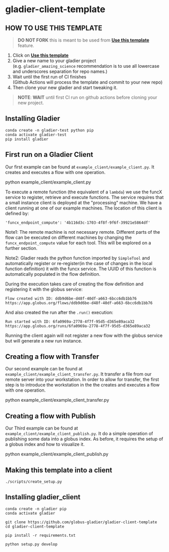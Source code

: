 # gladier-client-template

## HOW TO USE THIS TEMPLATE

> **DO NOT FORK** this is meant to be used from **[Use this template](https://github.com/globus-gladier/gladier-client-template/generate)** feature.

1. Click on **[Use this template](https://github.com/globus-gladier/gladier-client-template/generate)**
2. Give a new name to your gladier project  
   (e.g. `gladier_amazing_science` recommendation is to use all lowercase and underscores separation for repo names.)
3. Wait until the first run of CI finishes  
   (Github Actions will process the template and commit to your new repo)
4. Then clone your new gladier and start tweaking it.

> **NOTE**: **WAIT** until first CI run on github actions before cloning your new project.

## Installing Gladier

    conda create -n gladier-test python pip
    conda activate gladier-test
    pip install gladier

## First run on a Gladier Client

Our first example can be found at `example_client/example_client.py`. It creates and executes a flow with one operation.

   python example_client/example_client.py

To execute a remote function (the equivalent of a `lambda`) we use the funcX service to register, retrieve and execute functions. The service requires that a small instance client is deployed at the "processing" machine. We have a client running at one of our example machines. The location of this client is defined by:

    'funcx_endpoint_compute': '4b116d3c-1703-4f8f-9f6f-39921e5864df'

Note1: The remote machine is not necessary remote. Different parts of the flow can be executed on different machines by changing the `funcx_endpoint_compute` value for each tool. This will be explored on a further section.

Note2: Gladier reads the python function imported by `SimpleTool` and automatically register or re-register(in the case of changes in the local function definition) it with the funcx service. The UUID of this function is automatically populated in the flow definition. 

During the execution takes care of creating the flow definition and registering it with the globus service:

    Flow created with ID: ddb9d6be-d48f-40df-a663-6bcc6db1bb76                                                              https://app.globus.org/flows/ddb9d6be-d48f-40df-a663-6bcc6db1bb76 

And also created the run after the `.run()` execution:

    Run started with ID: 6fa0969a-2778-4f7f-95d5-d365e89aca32                                                               https://app.globus.org/runs/6fa0969a-2778-4f7f-95d5-d365e89aca32 

Running the client again will not register a new flow with the globus service but will generate a new run instance.

## Creating a flow with Transfer

Our second example can be found at `example_client/example_client_transfer.py`. It transfer a file from our remote server into your workstation. 
In order to allow for transfer, the first step is to introduce the workstation in the the creates and executes a flow with one operation.

   python example_client/example_client_transfer.py


## Creating a flow with Publish

Our Third example can be found at `example_client/example_client_publish.py`. It do a simple operation of publishing some data into a globus index.
As before, it requires the setup of a globus index and how to visualize it. 

   python example_client/example_client_publish.py


## Making this template into a client

    ./scripts/create_setup.py

## Installing gladier_client

    conda create -n gladier pip
    conda activate gladier

    git clone https://github.com/globus-gladier/gladier-client-template
    cd gladier-client-template
    
    pip install -r requirements.txt

    python setup.py develop
